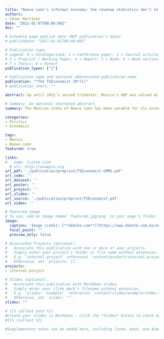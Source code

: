 ```yaml
---
title: "Nuevo León's informal economy: the revenue statistics don't tell you about"
authors:
- César Martínez
date: "2022-01-07T00:00:00Z"
doi: ""

# Schedule page publish date (NOT publication's date).
# publishDate: "2017-01-01T00:00:00Z"

# Publication type.
# Legend: 0 = Uncategorized; 1 = Conference paper; 2 = Journal article;
# 3 = Preprint / Working Paper; 4 = Report; 5 = Book; 6 = Book section;
# 7 = Thesis; 8 = Patent
publication_types: ["2"]

# Publication name and optional abbreviated publication name.
publication: "*The TSEconomist 29*(1)"
# publication_short: ""

abstract: Up until 2021's second trimester, Mexico's GDP was valued at an estimated $311,457 million USD dollars, making it the 15th largest in the world. The state of Nuevo León, notable for its industrial activity, accounted for 7.6% of such quantity. However, these numbers' accuracy relies greatly on uncertain estimations due to unregulated, informal economic activities. Such scenario ultimately begs the question about the potentially negative socioeconomic effects that this matter could carry for the state's population and economic performance, which is thoroughly addressed in this article. 

# Summary. An optional shortened abstract.
summary: The Mexican state of Nuevo León has been notable for its economic performance in the past decade within the Latin American context. But to what extent have said efforts been hindered by nationwide issues, mainly economic informality? 

categories:
- Politics
- Economics

tags:
- Mexico
- Nuevo León
featured: true

links:
# - name: Custom Link
  # url: http://example.org
url_pdf: './publication/preprint/TSEconomist-CMMS.pdf'
url_code: ''
url_dataset: ''
url_poster: ''
url_project: ''
url_slides: ''
url_source: './publication/preprint/TSEconomist.pdf'
url_video: ''

# Featured image
# To use, add an image named `featured.jpg/png` to your page's folder. 
image:
  caption: 'Image credit: [**debate.com**](https://www.debate.com.mx/economia/Mas-de-32-millones-trabajan-en-la-informalidad-en-Mexico-a-junio-2022-INEGI-20220728-0266.html)'
  focal_point: ""
  preview_only: false

# Associated Projects (optional).
#   Associate this publication with one or more of your projects.
#   Simply enter your project's folder or file name without extension.
#   E.g. `internal-project` references `content/project/internal-project/index.md`.
#   Otherwise, set `projects: []`.
projects:
- internal-project

# Slides (optional).
#   Associate this publication with Markdown slides.
#   Simply enter your slide deck's filename without extension.
#   E.g. `slides: "example"` references `content/slides/example/index.md`.
#   Otherwise, set `slides: ""`.
slides: ""

# {{% callout note %}}
#Create your slides in Markdown - click the *Slides* button to check out the example.
#{{% /callout %}}

#Supplementary notes can be added here, including [code, math, and #images](https://wowchemy.com/docs/writing-markdown-latex/).
---
```


